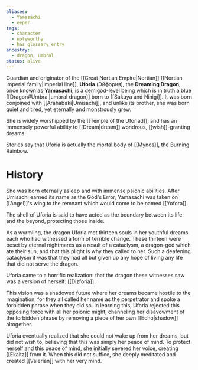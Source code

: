 ```yaml
---
aliases:
  - Yamasachi
  - eeper
tags:
  - character
  - noteworthy
  - has_glossary_entry
ancestry:
  - dragon, umbral
status: alive
---
```

Guardian and originator of the [[Great Nortian Empire|Nortian]] [[Nortian imperial family|imperial line]], **Uforia** (Эйфория), the **Dreaming Dragon**, once known as **Yamasachi**, is a demigod-level being which is in truth a blue [[Dragon#Umbral|umbral dragon]] born to [[Sakuya and Ninigi]]. It was born conjoined with [[Arahabaki|Umisachi]], and unlike its brother, she was born quiet and tired, yet eternally and monstrously grew. 

She is widely worshipped by the [[Temple of the Uforiad]], and has an immensely powerful ability to [[Dream|dream]] wondrous, [[wish]]-granting dreams.

Stories say that Uforia is actually the mortal body of [[Mynos]], the Burning Rainbow.

# History
She was born eternally asleep and with immense psionic abilities. After Umisachi earned its name as the God's Error, Yamasachi was taken on [[Angel]]'s wing to the remnant which would come to be named [[Yofora]].

The shell of Uforia is said to have acted as the boundary between its life and the beyond, protecting those inside.

As a wyrmling, the dragon Uforia met thirteen souls in her youthful dreams, each who had witnessed a form of terrible change. These thirteen were beset by eternal nightmares as a result of a cataclysm, a dragon-god which ate their sun, and that this plight is why they called to her. Such a deafening cataclysm it was that they had all but given up any hope of living any life that did not serve the dragon.

Uforia came to a horrific realization: that the dragon these witnesses saw was a version of herself: [[Dizforia]].

This vision was a shadowed future where her dreams became hostile to the imagination, for they all called her name as the perpetrator and spoke a forbidden phrase when they did so. In learning this, Uforia rejected this opposing force with all her psionic might, channeling her disavowment of the forbidden phrase by removing a piece of her own [[Echo|shadow]] altogether.

Uforia eventually realized that she could not wake up from her dreams, but did not wish to, believing that this was simply her peace of mind. To protect herself and this peace of mind, she initially severed her voice, creating [[Ekaitz]] from it. When this did not suffice, she deeply meditated and created [[Valerian]] with her very mind.